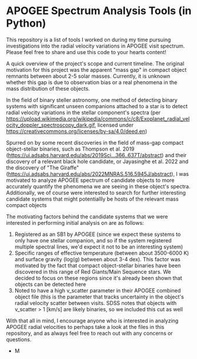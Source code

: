 # APOGEE Spectrum Analysis Tools (in Python)
This repository is a list of tools I worked on during my time pursuing investigations into the radial velocity variations in APOGEE visit spectrum. Please feel free to share and use this code to your hearts content!

A quick overview of the project's scope and current timeline. The original motivation for this project was the apparent "mass gap" in compact object remnants between about 2-5 solar masses. Currently, it is unknown whether this gap is due to observation bias or a real phenomena in the mass distribution of these objects. 

In the field of binary steller astronomy, one method of detecting binary systems with significant unseen companions attached to a star is to detect radial velocity variations in the stellar component's spectra (per https://upload.wikimedia.org/wikipedia/commons/c/c8/Exoplanet_radial_velocity_doppler_spectroscopy_dark.gif, licensed under https://creativecommons.org/licenses/by-sa/4.0/deed.en) 

Spurred on by some recent discoveries in the field of mass-gap compact object-stellar binaries, such as Thompson et al. 2019 (https://ui.adsabs.harvard.edu/abs/2019Sci...366..637T/abstract) and their discovery of a relevant black hole candidate, or Jayasinghe et al. 2022 and the discovery of "The Giraffe" (https://ui.adsabs.harvard.edu/abs/2022MNRAS.516.5945J/abstract), I was motivated to analyze APOGEE spectrum of candidate objects to more accurately quantify the phenomena we are seeing in these object's spectra. Additionally, we of course were interested to search for further interesting candidate systems that might potentiallly be hosts of the relevant mass compact objects

The motivating factors behind the candidate systems that  we were interested in performing initial analysis on are as follows:
  1. Registered as an SB1 by APOGEE (since we expect these systems to only have one stellar companion, and so if the system registered multiple spectral lines, we'd expect it not to be an interesting system)
  2. Specific ranges of effective temperature (between about 3500-6000 K) and surface gravity (log(g) between about 3-4 dex). This factor was motivated by the fact that compact object-stellar binaries have been discovered in this range of Red Giants/Main Sequence stars. We decided to focus on these regions since it's already been shown that objects can be detected here
  3. Noted to have a high v_scatter parameter in their APOGEE combined object file (this is the parameter that tracks uncertainty in the object's radial velocity scatter between visits. SDSS notes that objects with v_scatter > 1 [km/s] are likely binaries, so we included this cut as well

With that all in mind, I encourage anyone who is interested in analyzing APOGEE radial velocities to perhaps take a look at the files in this repository, and as always feel free to reach out with any concerns or questions.

- M
